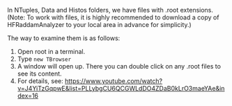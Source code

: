 In NTuples, Data and Histos folders, we have files with .root extensions. (Note: To work with files, it is highly recommended to download a copy of HFRaddamAnalyzer to your local area in advance for simplicity.)

The way to examine them is as follows:

1. Open root in a terminal. 
2. Type ``new TBrowser``
3. A window will open up. There you can double click on any .root files to see its content. 
4. For details, see: https://www.youtube.com/watch?v=J4YiTzGqpwE&list=PLLybgCU6QCGWLdDO4ZDaB0kLrO3maeYAe&index=16


